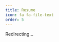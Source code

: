 ```yaml
---
title: Resume
icon: fa fa-file-text
order: 5
---
```


Redirecting...

<script>
    window.location.replace('https://resume.ahampriyanshu.com');
</script>
